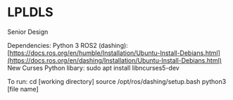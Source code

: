 # LPLDLS
Senior Design

Dependencies: 
Python 3
ROS2 (dashing): [https://docs.ros.org/en/humble/Installation/Ubuntu-Install-Debians.html](https://docs.ros.org/en/dashing/Installation/Ubuntu-Install-Debians.html)
New Curses Python libary: sudo apt install libncurses5-dev

To run: 
cd [working directory] 
source /opt/ros/dashing/setup.bash
python3 [file name]
